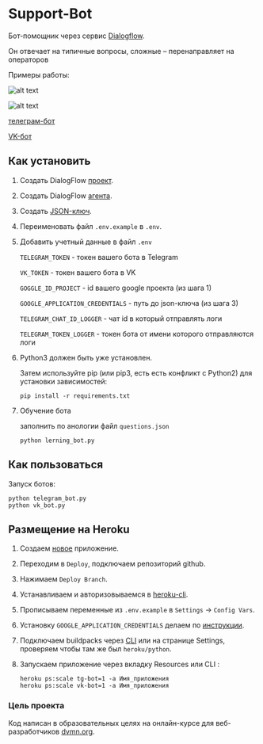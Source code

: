 # Support-Bot
Бот-помощник через сервис [Dialogflow](https://dialogflow.cloud.google.com/).
 
Он отвечает на типичные вопросы, сложные – перенаправляет на операторов


Примеры работы:

![alt text](https://dvmn.org/filer/canonical/1569214094/323/ "Telegram bot")

![alt text](https://dvmn.org/filer/canonical/1569214089/322/ "Vk bot")


[телеграм-бот](https://tlgg.ru/@hlmn_bot)

[VK-бот](https://vk.com/club197757902)

## Как установить

1. Создать DialogFlow [проект](https://cloud.google.com/dialogflow/docs/quick/setup).

2. Создать DialogFlow [агента](https://cloud.google.com/dialogflow/docs/quick/build-agent).

3. Создать [JSON-ключ](https://cloud.google.com/docs/authentication/getting-started).
    
4. Переименовать файл  `.env.example` в `.env`.
    
5. Добавить учетный данные в файл `.env`

    `TELEGRAM_TOKEN`  -   токен вашего бота в Telegram

    `VK_TOKEN` - токен вашего бота в VK

    `GOGGLE_ID_PROJECT` -  id вашего google проекта (из шага 1)
        
    `GOOGLE_APPLICATION_CREDENTIALS` - путь до json-ключа (из шага 3)
    
    `TELEGRAM_CHAT_ID_LOGGER` - чат id в который отправлять логи

    `TELEGRAM_TOKEN_LOGGER` - токен бота от имени которого отправляются логи

6. Python3 должен быть уже установлен. 

    Затем используйте pip (или pip3, есть есть конфликт с Python2) для установки зависимостей:
    ```
    pip install -r requirements.txt
   ```

7. Обучение бота

    заполнить по анологии файл `questions.json`
    ```
   python lerning_bot.py
   ```
## Как пользоваться
Запуск ботов:
    
    python telegram_bot.py
    python vk_bot.py



## Размещение на Heroku

1. Создаем [новое](https://dashboard.heroku.com/new-app) приложение.

2. Переходим в `Deploy`, подключаем репозиторий github.

3. Нажимаем `Deploy Branch`.

4. Устанавливаем и авторизовываемся в [heroku-cli](https://devcenter.heroku.com/articles/heroku-cli#download-and-install).

5. Прописываем переменные из `.env.example` в `Settings` -> `Config Vars`.

6. Установку `GOOGLE_APPLICATION_CREDENTIALS` делаем по [инструкции](https://github.com/gerywahyunugraha/heroku-google-application-credentials-buildpack).

7. Подключаем buildpacks через [CLI](https://elements.heroku.com/buildpacks/buyersight/heroku-google-application-credentials-buildpack) или на странице Settings, проверяем чтобы там же был `heroku/python`.

8. Запускаем приложение через вкладку Resources или CLI : 
    ```
    heroku ps:scale tg-bot=1 -a Имя_приложения
    heroku ps:scale vk-bot=1 -a Имя_приложения
    ```
### Цель проекта

Код написан в образовательных целях на онлайн-курсе для веб-разработчиков [dvmn.org](https://dvmn.org).
